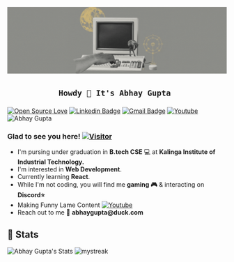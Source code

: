 ![Abhay Gupta Banner Image](./banner.gif)
<!-- <h2 align='center'>Abhay Gupta @ abhay-ctrl</h2>
<p align="center"><b>B.Tech Cse Student at KIIT, Bhubaneswar</ b></p> -->
<div align='center'>
<h2>

    Howdy 👋 It's Abhay Gupta 
</h2></div>
<div align="centre">

[![Open Source Love](https://badges.frapsoft.com/os/v2/open-source.svg?v=104)](https://github.com/abhay-ctrl) [![Linkedin Badge](https://img.shields.io/badge/-Abhay%20Gupta-blue?style=social&logo=Linkedin&logoColor=blue&link=https://www.linkedin.com/in/abhayguptakolkata/)](https://www.linkedin.com/in/abhayguptakolkata/) [![Gmail Badge](https://img.shields.io/badge/-Mail-Red?style=social&logo=Gmail&link=abhaygupta@duck.com)](abhaygupta@duck.com) <a href="https://www.youtube.com/c/BeingAbhay" target="_blank"><img src="https://img.shields.io/badge/YouTube-%3333.svg?&style=circle&logo=Youtube&logoColor=white" alt="Youtube"></a> ![Abhay Gupta](https://cdn.rawgit.com/sindresorhus/awesome/d7305f38d29fed78fa85652e3a63e154dd8e8829/media/badge.svg)

### Glad to see you here! [![Visitor](https://visitor-badge.laobi.icu/badge?page_id=abhay-ctrl.abhay-ctrl)](https://github.com/abhay-ctrl) 

</div>
<ul>
<li> I'm pursing under graduation in <b>B.tech CSE</b> 💻 at <b>Kalinga Institute of Industrial Technology.</b>
<li> I'm interested in <b>Web Development</b>.
<li> Currently learning <b>React</b>.
<li> While I'm not coding, you will find me <b>gaming 🎮</b> & interacting on <b>Discord⭐</b>
<li> Making Funny Lame Content <a href="https://www.youtube.com/c/BeingAbhay" target="_blank"><img src="https://img.shields.io/badge/YouTube-%3333.svg?&style=circle&logo=Youtube&logoColor=red" alt="Youtube"></a>
<li> Reach out to me 📧 <b> abhaygupta@duck.com </b>
</ul>

<h2>👀 Stats</h2>

<div>
  <p align="center">
   
   ![Abhay Gupta's Stats](https://github-readme-stats.vercel.app/api?username=abhay-ctrl&theme=dark&show_icons=true) 
   <img src="https://github-readme-streak-stats.herokuapp.com/?user=abhay-ctrl&theme=dark" alt="mystreak"/>
 
  </p>
</div>
